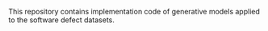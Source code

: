 This repository contains implementation code of generative models applied to the software defect datasets.
